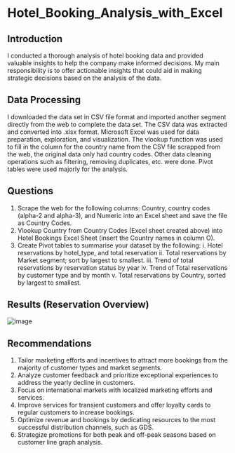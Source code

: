 # Hotel_Booking_Analysis_with_Excel 
## Introduction
I conducted a thorough analysis of hotel booking data and provided valuable insights to help the company make informed decisions. 
My main responsibility is to offer actionable insights that could aid in making strategic decisions based on the analysis of the data.     
## Data Processing 
I downloaded the data set in CSV file format and imported another segment directly from the web to complete the data set. The CSV data was extracted and converted into .xlsx format. 
Microsoft Excel was used for data preparation, exploration, and visualization. The vlookup function was used to fill in the column for the country name from the CSV file scrapped from the web, 
the original data only had country codes. Other data cleaning operations such as filtering, removing duplicates, etc. were done. Pivot tables were used majorly for the analysis. 
## Questions
1. 	Scrape the web for the following columns: Country, country codes (alpha-2 and alpha-3), and Numeric into an Excel sheet and save the file as Country Codes.
2. Vlookup Country from Country Codes (Excel sheet created above) into Hotel Bookings Excel Sheet (insert the Country names in column O). 
3. Create Pivot tables to summarise your dataset by the following:
i. Hotel reservations by hotel_type, and total reservation
ii. Total reservations by Market segment; sort by largest to smallest.
iii. Trend of total reservations by reservation status by year
iv. Trend of Total reservations by customer type and by month 
v. Total reservations by Country, sorted by largest to smallest.
## Results (Reservation Overview) 
![image](https://github.com/kemiblisful/Hotel_Booking_Analysis_with_Excel/assets/143101113/497d63a6-4056-4c79-a3ae-0b155e232c5c) 
## Recommendations 
1. Tailor marketing efforts and incentives to attract more bookings from the majority of customer types and market segments. 
2. Analyze customer feedback and prioritize exceptional experiences to address the yearly decline in customers.
3. Focus on international markets with localized marketing efforts and services. 
4. Improve services for transient customers and offer loyalty cards to regular customers to increase bookings.
5. Optimize revenue and bookings by dedicating resources to the most successful distribution channels, such as GDS.
6. Strategize promotions for both peak and off-peak seasons based on customer line graph analysis.

